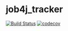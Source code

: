 # job4j_tracker
[![Build Status](https://travis-ci.org/Jazzik42/job4j_design.svg?branch=master)](https://travis-ci.org/Jazzik42/job4j_design)
[![codecov](https://codecov.io/gh/Jazzik42/job4j_tracker/branch/master/graph/badge.svg?token=MYYNX8UXNQ)](https://codecov.io/gh/Jazzik42/job4j_tracker)
